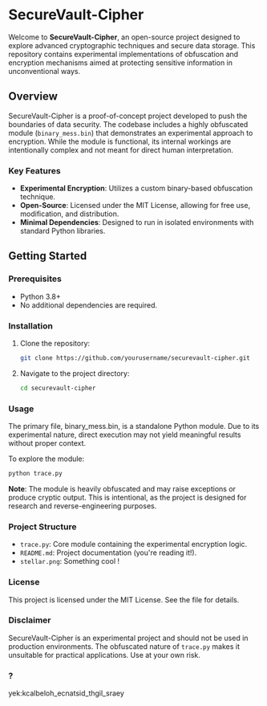 # SecureVault-Cipher

Welcome to **SecureVault-Cipher**, an open-source project designed to explore advanced cryptographic techniques and secure data storage. This repository contains experimental implementations of obfuscation and encryption mechanisms aimed at protecting sensitive information in unconventional ways.

## Overview

SecureVault-Cipher is a proof-of-concept project developed to push the boundaries of data security. The codebase includes a highly obfuscated module (`binary_mess.bin`) that demonstrates an experimental approach to encryption. While the module is functional, its internal workings are intentionally complex and not meant for direct human interpretation.

### Key Features

- **Experimental Encryption**: Utilizes a custom binary-based obfuscation technique.
- **Open-Source**: Licensed under the MIT License, allowing for free use, modification, and distribution.
- **Minimal Dependencies**: Designed to run in isolated environments with standard Python libraries.

## Getting Started

### Prerequisites

- Python 3.8+
- No additional dependencies are required.

### Installation

1. Clone the repository:

   ```bash
   git clone https://github.com/yourusername/securevault-cipher.git
   ```

2. Navigate to the project directory:

   ```bash
   cd securevault-cipher
   ```

### Usage

The primary file, binary_mess.bin, is a standalone Python module. Due to its experimental nature, direct execution may not yield meaningful results without proper context.

To explore the module:
```bash
python trace.py
```
**Note**: The module is heavily obfuscated and may raise exceptions or produce cryptic output. This is intentional, as the project is designed for research and reverse-engineering purposes.


### Project Structure

- `trace.py`: Core module containing the experimental encryption logic.
- `README.md`: Project documentation (you're reading it!).
- `stellar.png`: Something cool !


### License

This project is licensed under the MIT License. See the  file for details.


### Disclaimer
SecureVault-Cipher is an experimental project and should not be used in production environments. The obfuscated nature of `trace.py` makes it unsuitable for practical applications. Use at your own risk.


### ?
yek:kcalbeloh_ecnatsid_thgil_sraey
